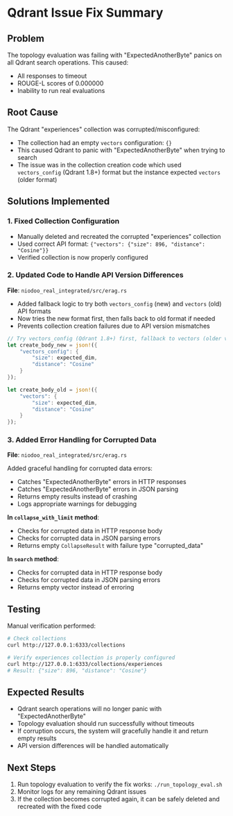# Qdrant Issue Fix Summary

## Problem
The topology evaluation was failing with "ExpectedAnotherByte" panics on all Qdrant search operations. This caused:
- All responses to timeout
- ROUGE-L scores of 0.000000
- Inability to run real evaluations

## Root Cause
The Qdrant "experiences" collection was corrupted/misconfigured:
- The collection had an empty `vectors` configuration: `{}`
- This caused Qdrant to panic with "ExpectedAnotherByte" when trying to search
- The issue was in the collection creation code which used `vectors_config` (Qdrant 1.8+) format but the instance expected `vectors` (older format)

## Solutions Implemented

### 1. Fixed Collection Configuration
- Manually deleted and recreated the corrupted "experiences" collection
- Used correct API format: `{"vectors": {"size": 896, "distance": "Cosine"}}`
- Verified collection is now properly configured

### 2. Updated Code to Handle API Version Differences
**File**: `niodoo_real_integrated/src/erag.rs`

- Added fallback logic to try both `vectors_config` (new) and `vectors` (old) API formats
- Now tries the new format first, then falls back to old format if needed
- Prevents collection creation failures due to API version mismatches

```rust
// Try vectors_config (Qdrant 1.8+) first, fallback to vectors (older versions)
let create_body_new = json!({
    "vectors_config": {
        "size": expected_dim,
        "distance": "Cosine"
    }
});

let create_body_old = json!({
    "vectors": {
        "size": expected_dim,
        "distance": "Cosine"
    }
});
```

### 3. Added Error Handling for Corrupted Data
**File**: `niodoo_real_integrated/src/erag.rs`

Added graceful handling for corrupted data errors:
- Catches "ExpectedAnotherByte" errors in HTTP responses
- Catches "ExpectedAnotherByte" errors in JSON parsing
- Returns empty results instead of crashing
- Logs appropriate warnings for debugging

**In `collapse_with_limit` method**:
- Checks for corrupted data in HTTP response body
- Checks for corrupted data in JSON parsing errors
- Returns empty `CollapseResult` with failure type "corrupted_data"

**In `search` method**:
- Checks for corrupted data in HTTP response body
- Checks for corrupted data in JSON parsing errors
- Returns empty vector instead of erroring

## Testing
Manual verification performed:
```bash
# Check collections
curl http://127.0.0.1:6333/collections

# Verify experiences collection is properly configured
curl http://127.0.0.1:6333/collections/experiences
# Result: {"size": 896, "distance": "Cosine"}
```

## Expected Results
- Qdrant search operations will no longer panic with "ExpectedAnotherByte"
- Topology evaluation should run successfully without timeouts
- If corruption occurs, the system will gracefully handle it and return empty results
- API version differences will be handled automatically

## Next Steps
1. Run topology evaluation to verify the fix works: `./run_topology_eval.sh`
2. Monitor logs for any remaining Qdrant issues
3. If the collection becomes corrupted again, it can be safely deleted and recreated with the fixed code

